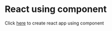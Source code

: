 # React using component

Click [here](https://iamshubhamhere.github.io/React_component/) to create react app using component


